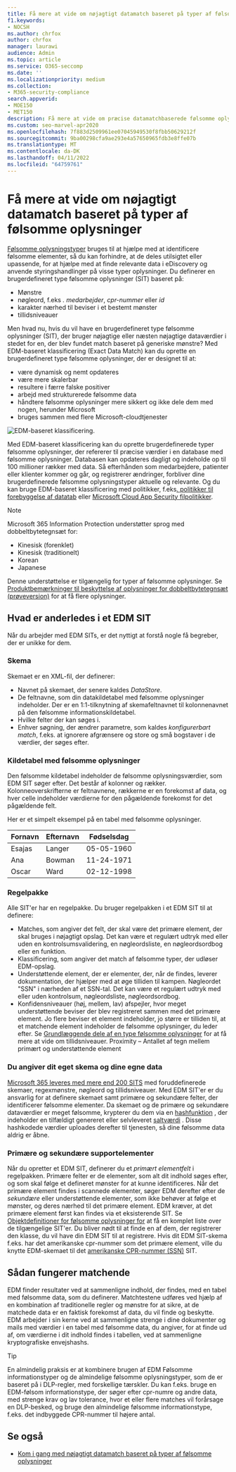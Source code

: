 ```yaml
---
title: Få mere at vide om nøjagtigt datamatch baseret på typer af følsomme oplysninger
f1.keywords:
- NOCSH
ms.author: chrfox
author: chrfox
manager: laurawi
audience: Admin
ms.topic: article
ms.service: O365-seccomp
ms.date: ''
ms.localizationpriority: medium
ms.collection:
- M365-security-compliance
search.appverid:
- MOE150
- MET150
description: Få mere at vide om præcise datamatchbaserede følsomme oplysningstyper.
ms.custom: seo-marvel-apr2020
ms.openlocfilehash: 7f883d2509961ee07045949530f8fbb50629212f
ms.sourcegitcommit: 9ba00298cfa9ae293e4a57650965fdb3e8ffe07b
ms.translationtype: MT
ms.contentlocale: da-DK
ms.lasthandoff: 04/11/2022
ms.locfileid: "64759761"
---
```

# <a name="learn-about-exact-data-match-based-sensitive-information-types"></a>Få mere at vide om nøjagtigt datamatch baseret på typer af følsomme oplysninger

[Følsomme oplysningstyper](sensitive-information-type-learn-about.md) bruges til at hjælpe med at identificere følsomme elementer, så du kan forhindre, at de deles utilsigtet eller upassende, for at hjælpe med at finde relevante data i eDiscovery og anvende styringshandlinger på visse typer oplysninger. Du definerer en brugerdefineret type følsomme oplysninger (SIT) baseret på:

- Mønstre
- nøgleord, f.eks *. medarbejder*, *cpr-nummer* eller *id*
- karakter nærhed til beviser i et bestemt mønster
- tillidsniveauer

Men hvad nu, hvis du vil have en brugerdefineret type følsomme oplysninger (SIT), der bruger nøjagtige eller næsten nøjagtige dataværdier i stedet for en, der blev fundet match baseret på generiske mønstre? Med EDM-baseret klassificering (Exact Data Match) kan du oprette en brugerdefineret type følsomme oplysninger, der er designet til at:

- være dynamisk og nemt opdateres
- være mere skalerbar
- resultere i færre falske positiver
- arbejd med strukturerede følsomme data
- håndtere følsomme oplysninger mere sikkert og ikke dele dem med nogen, herunder Microsoft
- bruges sammen med flere Microsoft-cloudtjenester

![EDM-baseret klassificering.](../media/EDMClassification.png)

Med EDM-baseret klassificering kan du oprette brugerdefinerede typer følsomme oplysninger, der refererer til præcise værdier i en database med følsomme oplysninger. Databasen kan opdateres dagligt og indeholde op til 100 millioner rækker med data. Så efterhånden som medarbejdere, patienter eller klienter kommer og går, og registrerer ændringer, forbliver dine brugerdefinerede følsomme oplysningstyper aktuelle og relevante. Og du kan bruge EDM-baseret klassificering med politikker, f.eks[. politikker til forebyggelse af datatab](dlp-learn-about-dlp.md) eller [Microsoft Cloud App Security filpolitikker](/cloud-app-security/data-protection-policies).

> [!NOTE]
> Microsoft 365 Information Protection understøtter sprog med dobbeltbytetegnsæt for:
>
> - Kinesisk (forenklet)
> - Kinesisk (traditionelt)
> - Korean
> - Japanese
>
> Denne understøttelse er tilgængelig for typer af følsomme oplysninger. Se [Produktbemærkninger til beskyttelse af oplysninger for dobbeltbytetegnsæt (prøveversion)](mip-dbcs-relnotes.md) for at få flere oplysninger.

## <a name="whats-different-in-an-edm-sit"></a>Hvad er anderledes i et EDM SIT

Når du arbejder med EDM SITs, er det nyttigt at forstå nogle få begreber, der er unikke for dem.  

### <a name="schema"></a>Skema

Skemaet er en XML-fil, der definerer:

- Navnet på skemaet, der senere kaldes *DataStore*. 
- De feltnavne, som din datakildetabel med følsomme oplysninger indeholder. Der er en 1:1-tilknytning af skemafeltnavnet til kolonnenavnet på den følsomme informationskildetabel.
- Hvilke felter der kan søges i.
- Enhver søgning, der ændrer parametre, som kaldes *konfigurerbart match*, f.eks. at ignorere afgrænsere og store og små bogstaver i de værdier, der søges efter.

### <a name="sensitive-information-source-table"></a>Kildetabel med følsomme oplysninger

Den følsomme kildetabel indeholder de følsomme oplysningsværdier, som EDM SIT søger efter. Det består af kolonner og rækker. Kolonneoverskrifterne er feltnavnene, rækkerne er en forekomst af data, og hver celle indeholder værdierne for den pågældende forekomst for det pågældende felt.

Her er et simpelt eksempel på en tabel med følsomme oplysninger.

|Fornavn|Efternavn|Fødselsdag|
|---|---|---|
|Esajas|Langer| 05-05-1960|
|Ana|Bowman|11-24-1971|
|Oscar|Ward|02-12-1998|

### <a name="rule-package"></a>Regelpakke

Alle SIT'er har en regelpakke. Du bruger regelpakken i et EDM SIT til at definere:

- Matches, som angiver det felt, der skal være det primære element, der skal bruges i nøjagtigt opslag. Det kan være et regulært udtryk med eller uden en kontrolsumsvalidering, en nøgleordsliste, en nøgleordsordbog eller en funktion.
- Klassificering, som angiver det match af følsomme typer, der udløser EDM-opslag.
- Understøttende element, der er elementer, der, når de findes, leverer dokumentation, der hjælper med at øge tilliden til kampen. Nøgleordet "SSN" i nærheden af et SSN-tal. Det kan være et regulært udtryk med eller uden kontrolsum, nøgleordsliste, nøgleordsordbog.
- Konfidensniveauer (høj, mellem, lav) afspejler, hvor meget understøttende beviser der blev registreret sammen med det primære element. Jo flere beviser et element indeholder, jo større er tilliden til, at et matchende element indeholder de følsomme oplysninger, du leder efter. Se [Grundlæggende dele af en type følsomme oplysninger](sensitive-information-type-learn-about.md#fundamental-parts-of-a-sensitive-information-type) for at få mere at vide om tillidsniveauer.
Proximity – Antallet af tegn mellem primært og understøttende element

### <a name="you-supply-your-own-schema-and-data"></a>Du angiver dit eget skema og dine egne data

[Microsoft 365 leveres med mere end 200 SITS](sensitive-information-type-entity-definitions.md) med foruddefinerede skemaer, regexmønstre, nøgleord og tillidsniveauer. Med EDM SIT'er er du ansvarlig for at definere skemaet samt primære og sekundære felter, der identificerer følsomme elementer. Da skemaet og de primære og sekundære dataværdier er meget følsomme, krypterer du dem via en [hashfunktion](/dotnet/standard/security/ensuring-data-integrity-with-hash-codes) , der indeholder en tilfældigt genereret eller selvleveret [saltværdi](https://en.wikipedia.org/wiki/Salt_(cryptography)#:~:text=The%20salt%20value%20is%20generated%20at%20random%20and,the%20salt%20value%20and%20hashed%20value%20are%20stored.) . Disse hashkodede værdier uploades derefter til tjenesten, så dine følsomme data aldrig er åbne.

### <a name="primary-and-secondary-support-elements"></a>Primære og sekundære supportelementer

Når du opretter et EDM SIT, definerer du et *primært elementfelt* i regelpakken. Primære felter er de elementer, som alt dit indhold søges efter, og som skal følge et defineret mønster for at kunne identificeres. Når det primære element findes i scannede elementer, søger EDM derefter efter de *sekundære* eller understøttende elementer, som ikke behøver at følge et mønster, og deres nærhed til det primære element. EDM kræver, at det primære element først kan findes via et eksisterende SIT. Se [Objektdefinitioner for følsomme oplysninger for](sensitive-information-type-entity-definitions.md) at få en komplet liste over de tilgængelige SIT'er. Du bliver nødt til at finde en af dem, der registrerer den klasse, du vil have din EDM SIT til at registrere. Hvis dit EDM SIT-skema f.eks. har det amerikanske cpr-nummer som det primære element, ville du knytte EDM-skemaet til det [amerikanske CPR-nummer (SSN)](sensitive-information-type-entity-definitions.md#us-social-security-number-ssn) SIT.


## <a name="how-matching-works"></a>Sådan fungerer matchende

EDM finder resultater ved at sammenligne indhold, der findes, med en tabel med følsomme data, som du definerer. Matchtestene udføres ved hjælp af en kombination af traditionelle regler og mønstre for at sikre, at de matchede data er en faktisk forekomst af data, du vil finde og beskytte. EDM arbejder i sin kerne ved at sammenligne strenge i dine dokumenter og mails med værdier i en tabel med følsomme data, du angiver, for at finde ud af, om værdierne i dit indhold findes i tabellen, ved at sammenligne kryptografiske envejshashs.

> [!TIP]
> En almindelig praksis er at kombinere brugen af EDM Følsomme informationstyper og de almindelige følsomme oplysningstyper, som de er baseret på i DLP-regler, med forskellige tærskler. Du kan f.eks. bruge en EDM-følsom informationstype, der søger efter cpr-numre og andre data, med strenge krav og lav tolerance, hvor et eller flere matches vil forårsage en DLP-besked, og bruge den almindelige følsomme informationstype, f.eks. det indbyggede CPR-nummer til højere antal.  

## <a name="see-also"></a>Se også

- [Kom i gang med nøjagtigt datamatch baseret på typer af følsomme oplysninger](sit-get-started-exact-data-match-based-sits-overview.md#get-started-with-exact-data-match-based-sensitive-information-types)
   
